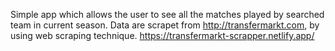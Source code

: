 Simple app which allows the user to see all the matches played by searched team in current season. Data are scrapet from http://transfermarkt.com, by using web scraping technique. https://transfermarkt-scrapper.netlify.app/